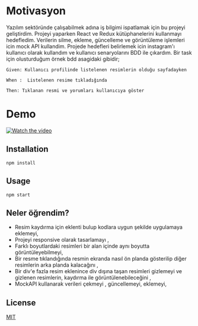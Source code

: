 # Motivasyon

 Yazılım sektöründe çalışabilmek adına iş bilgimi ispatlamak için bu projeyi geliştirdim.
Projeyi yaparken React ve Redux kütüphanelerini kullanmayı hedefledim. Verilerin silme, ekleme, güncelleme ve görüntüleme işlemleri icin mock API kullandim. 
Projede hedefleri belirlemek icin instagram'ı kullanıcı olarak kullandım ve kullanıcı senaryolarını BDD ile çıkardım.
Bir task için olusturduğum örnek bdd asagidaki gibidir;
```
Given: Kullanıcı profilinde listelenen resimlerin olduğu sayfadayken 

When :  Listelenen resime tıkladığında 

Then: Tıklanan resmi ve yorumları kullanıcıya göster
```
# Demo
 [![Watch the video](https://img.youtube.com/vi/2o9MTfsr_BA/hqdefault.jpg)](https://youtu.be/2o9MTfsr_BA)


## Installation
```
npm install
```
## Usage
```
npm start
```

## Neler öğrendim?

- Resim kaydırma için eklenti bulup kodlara uygun şekilde uygulamaya eklemeyi, 
- Projeyi responsive olarak tasarlamayı ,
- Farklı boyutlardaki resimleri bir alan içinde aynı boyutta görüntüleyebilmeyi,
- Bir resme tıklandığında resmin ekranda nasıl ön planda gösterilip diğer resimlerin arka planda kalacağını ,
- Bir div'e fazla resim eklenince div dışına taşan resimleri gizlemeyi ve gizlenen resimlerin, kaydırma ile görüntülenebileceğini ,
- MockAPI kullanarak verileri çekmeyi , güncellemeyi, eklemeyi,



## License
[MIT](https://choosealicense.com/licenses/mit/)
